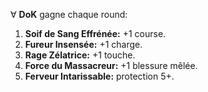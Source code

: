 ∀ __DoK__ gagne chaque round:

1. **Soif de Sang Effrénée:** +1 course.
2. **Fureur Insensée:** +1 charge.
3. **Rage Zélatrice:** +1 touche.
4. **Force du Massacreur:** +1 blessure mêlée.
5. **Ferveur Intarissable:** protection 5+.
